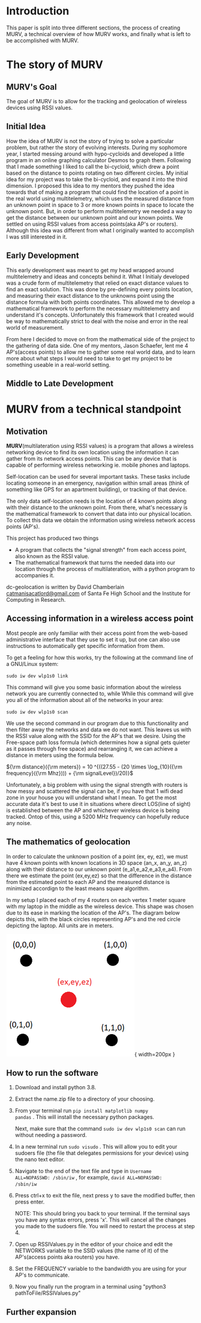 
[//]: <> (you can convert this file to pdf or html with)
[//]: <> (pandoc dc-geolocation-intro.md -o dc-geolocation-intro.pdf)
[//]: <> (pandoc --mathjax dc-geolocation-intro.md -o dc-geolocation-intro.html)
[//]: <> (you can also generate any of the output formats supported)
[//]: <> (by pandoc, such as .html, .tex, and dozens of others)

Introduction
====
This paper is split into three different sections, the process of creating \
MURV, a technical overview of how MURV works, and finally what is left to be 
accomplished with MURV.


The story of MURV
=======

MURV's Goal
---

The goal of MURV is to allow for the tracking and geolocation of wireless 
devices using RSSI values.

Initial Idea
---

How the idea of MURV is not the story of trying to solve a particular
problem, but rather the story of evolving interests. During my sophomore 
year, I started messing around with hypo-cycloids and developed a little 
<a herf="https://www.desmos.com/calculator/f2owqmikqp">program</a> in an 
online graphing calculator Desmos to graph them. Following that I made 
something I liked to call the <a her="https://www.desmos.com/calculator/
6m3qvvy5kc">bi-cycloid</a>, which drew a point based on the distance to 
points rotating on two different circles. My initial idea for my project 
was to take the bi-cycloid, and expand it into the third dimension. I 
proposed this idea to my mentors they pushed the idea towards that of 
making a program that could find the location of a point in the real 
world using multitelemetry, which uses the measured distance from an unknown 
point in space to 3 or more known points in space to locate the unknown 
point. But, in order to perform multitelemetry we needed a way to get the 
distance between our unknown point and our known points. We settled on using 
RSSI values from access points(aka AP's or routers). Although this idea was 
different from what I originally wanted to accomplish I was still interested 
in it.

Early Development
-------------------

This early development was meant to get my head wrapped around 
multitelemetry and ideas and concepts behind it. What I Initialy developed 
was a crude form of multitelemetry that relied on exact distance values to 
find an exact solution. This was done by pre-defining every points location, 
and measuring their exact distance to the unknowns point using the distance 
formula with both points coordinates. This allowed me to develop a 
mathematical framework to perform the necessary multitelemetry and 
understand it's concepts. Unfortunately this framework that I created would 
be way to mathematically strict to deal with the noise and error in the real 
world of measurement.

From here I decided to move on from the mathematical side of the project to the gathering of data side. One of my mentors, Jason Schaefer, lent me 4 AP's(access points) to allow me to gather some real world data, and to learn more about what steps I would need to take to get my project to be something useable in a real-world setting.

Middle to Late Development
--------------------------





MURV from a technical standpoint
===========================================


Motivation
----------

**MURV**(multilateration using RSSI values) is a program that allows a wireless networking
device to find its own location using the information it can gather
from its network access points. This can be any device that is capable
of performing wireless networking ie. mobile phones and laptops.

Self-location can be used for several important tasks. These tasks
include locating someone in an emergency, navigation within small
areas (think of something like GPS for an apartment building), or
tracking of that device.

The only data self-location needs is the location of 4 known points
along with their distance to the unknown point. From there, what's
necessary is the mathematical framework to convert that data into our
physical location. To collect this data we obtain the information
using wireless network access points (AP's).

This project has produced two things

* A program that collects the "signal strength" from each access
  point, also known as the RSSI value.
* The mathematical framework that turns the needed data into our
  location through the process of multilateration, with a python
  program to accompanies it.

dc-geolocation is written by David Chamberlain
[catmanisacatlord@gmail.com](mailto:catmanisacatlord@gmail.com) of
Santa Fe High School and the Institute for Computing in Research.


Accessing information in a wireless access point
------------------------------------------------

Most people are only familiar with their access point from the
web-based administrative interface that they use to set it up, but one
can also use instructions to automatically get specific information
from them.

To get a feeling for how this works, try the following at the command
line of a GNU/Linux system:

<code>sudo iw dev wlp1s0 link</code>

This command will give you some basic information about the wireless
network you are currently connected to, while While this command will
give you all of the information about all of the networks in your
area:

<code>sudo iw dev wlp1s0 scan</code>

We use the second command in our program due to this functionality and
then filter away the networks and data we do not want. This leaves us
with the RSSI value along with the SSID for the AP's that we
desire. Using the Free-space path loss formula (which determines how a
signal gets quieter as it passes through free space) and rearranging
it, we can achieve a distance in meters using the formula below.

<!-- <img src="https://render.githubusercontent.com/render/math?math=\text{ distance}(\text{meters}) = 10 ^{((27.55 - {(20 \times \log_{10}(\text{ frequency}(\text{ Mhz})))} - \text{ signalLevel})/20)}"> -->

${\rm distance}({\rm meters}) = 10 ^{((27.55 - (20 \times
\log_{10}({\rm frequency}({\rm Mhz}))) + {\rm signalLevel})/20)}$

Unfortunately, a big problem with using the signal strength with
routers is how messy and scattered the signal can be, if you have that
1 wifi dead zone in your house you will understand what I mean. To get
the most accurate data it's best to use it in situations where direct
LOS(line of sight) is established between the AP and whichever
wireless device is being tracked. Ontop of this, using a 5200 MHz
frequency can hopefully reduce any noise.


The mathematics of geolocation
------------------------------

In order to calculate the unknown position of a point (ex, ey, ez), we
must have 4 known points with known locations in 3D space (an_x, an_y,
an_z) along with their distance to our unknown point
(e_a1,e_a2,e_a3,e_a4). From there we estimate the point (ex,ey,ez) so
that the difference in the distance from the estimated point to each
AP and the measured distance is minimized accordign to the least means
square algorithm.

In my setup I placed each of my 4 routers on each vertex 1 meter
square with my laptop in the middle as the wireless device. This shape
was chosen due to its ease in marking the location of the AP's. The
diagram below depicts this, with the black circles representing AP's
and the red circle depicting the laptop. All units are in meters.


<!-- <img src="layout.png" width="200"> -->

![Layout of the receivers](layout.png "layout of the receivers"){ width=200px }


How to run the software
-----------------------

1. Download and install python 3.8.
2. Extract the name.zip file to a directory of your choosing.
3. From your terminal run <code>pip install matplotlib numpy
   pandas</code> . This will install the necessary python packages.
   
   Next, make sure that the command <code>sudo iw dev wlp1s0
   scan</code> can run without needing a password.
4. In a new terminal run <code>sudo visudo</code> . This will allow you to
   edit your sudoers file (the file that delegates permissions for
   your device) using the nano text editor.
5. Navigate to the end of the text file and type in <code>Username
   ALL=NOPASSWD: /sbin/iw</code> , for example, <code>david
   ALL=NOPASSWD: /sbin/iw</code>
6. Press ctrl+x to exit the file, next press y to save the modified
   buffer, then press enter. 
   
   NOTE: This should bring you back to your
   terminal. If the terminal says you have any syntax errors, press
   'x'. This will cancel all the changes you made to the sudoers
   file. You will need to restart the process at step 4.
7. Open up RSSIValues.py in the editor of your choice and edit the
   NETWORKS variable to the SSID values (the name of it) of the
   AP's(access points aka routers) you have.
8. Set the FREQUENCY variable to the bandwidth you are using for your
   AP's to communicate.
9. Now you finally run the program in a terminal using "python3
   pathToFile/RSSIValues.py"

Further expansion
-- 
